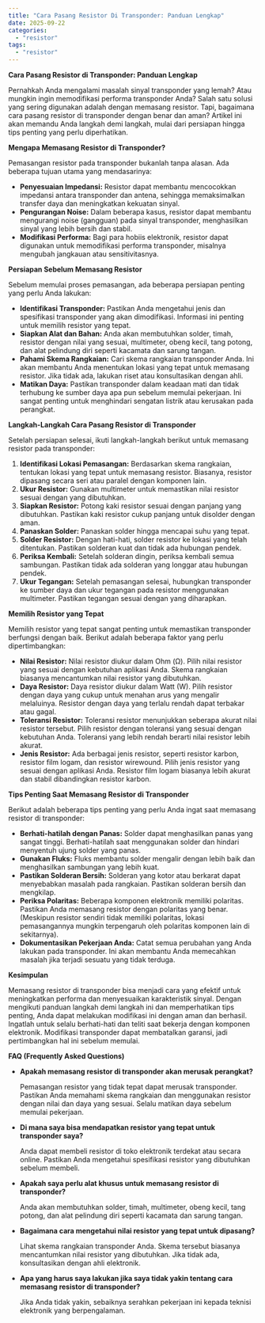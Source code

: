 ```yaml
---
title: "Cara Pasang Resistor Di Transponder: Panduan Lengkap"
date: 2025-09-22
categories: 
  - "resistor"
tags: 
  - "resistor"
---
```


**Cara Pasang Resistor di Transponder: Panduan Lengkap**

Pernahkah Anda mengalami masalah sinyal transponder yang lemah? Atau mungkin ingin memodifikasi performa transponder Anda? Salah satu solusi yang sering digunakan adalah dengan memasang resistor. Tapi, bagaimana cara pasang resistor di transponder dengan benar dan aman? Artikel ini akan memandu Anda langkah demi langkah, mulai dari persiapan hingga tips penting yang perlu diperhatikan.

**Mengapa Memasang Resistor di Transponder?**

Pemasangan resistor pada transponder bukanlah tanpa alasan. Ada beberapa tujuan utama yang mendasarinya:

- **Penyesuaian Impedansi:** Resistor dapat membantu mencocokkan impedansi antara transponder dan antena, sehingga memaksimalkan transfer daya dan meningkatkan kekuatan sinyal.
- **Pengurangan Noise:** Dalam beberapa kasus, resistor dapat membantu mengurangi noise (gangguan) pada sinyal transponder, menghasilkan sinyal yang lebih bersih dan stabil.
- **Modifikasi Performa:** Bagi para hobiis elektronik, resistor dapat digunakan untuk memodifikasi performa transponder, misalnya mengubah jangkauan atau sensitivitasnya.

**Persiapan Sebelum Memasang Resistor**

Sebelum memulai proses pemasangan, ada beberapa persiapan penting yang perlu Anda lakukan:

- **Identifikasi Transponder:** Pastikan Anda mengetahui jenis dan spesifikasi transponder yang akan dimodifikasi. Informasi ini penting untuk memilih resistor yang tepat.
- **Siapkan Alat dan Bahan:** Anda akan membutuhkan solder, timah, resistor dengan nilai yang sesuai, multimeter, obeng kecil, tang potong, dan alat pelindung diri seperti kacamata dan sarung tangan.
- **Pahami Skema Rangkaian:** Cari skema rangkaian transponder Anda. Ini akan membantu Anda menentukan lokasi yang tepat untuk memasang resistor. Jika tidak ada, lakukan riset atau konsultasikan dengan ahli.
- **Matikan Daya:** Pastikan transponder dalam keadaan mati dan tidak terhubung ke sumber daya apa pun sebelum memulai pekerjaan. Ini sangat penting untuk menghindari sengatan listrik atau kerusakan pada perangkat.

**Langkah-Langkah Cara Pasang Resistor di Transponder**

Setelah persiapan selesai, ikuti langkah-langkah berikut untuk memasang resistor pada transponder:

1. **Identifikasi Lokasi Pemasangan:** Berdasarkan skema rangkaian, tentukan lokasi yang tepat untuk memasang resistor. Biasanya, resistor dipasang secara seri atau paralel dengan komponen lain.
2. **Ukur Resistor:** Gunakan multimeter untuk memastikan nilai resistor sesuai dengan yang dibutuhkan.
3. **Siapkan Resistor:** Potong kaki resistor sesuai dengan panjang yang dibutuhkan. Pastikan kaki resistor cukup panjang untuk disolder dengan aman.
4. **Panaskan Solder:** Panaskan solder hingga mencapai suhu yang tepat.
5. **Solder Resistor:** Dengan hati-hati, solder resistor ke lokasi yang telah ditentukan. Pastikan solderan kuat dan tidak ada hubungan pendek.
6. **Periksa Kembali:** Setelah solderan dingin, periksa kembali semua sambungan. Pastikan tidak ada solderan yang longgar atau hubungan pendek.
7. **Ukur Tegangan:** Setelah pemasangan selesai, hubungkan transponder ke sumber daya dan ukur tegangan pada resistor menggunakan multimeter. Pastikan tegangan sesuai dengan yang diharapkan.

**Memilih Resistor yang Tepat**

Memilih resistor yang tepat sangat penting untuk memastikan transponder berfungsi dengan baik. Berikut adalah beberapa faktor yang perlu dipertimbangkan:

- **Nilai Resistor:** Nilai resistor diukur dalam Ohm (Ω). Pilih nilai resistor yang sesuai dengan kebutuhan aplikasi Anda. Skema rangkaian biasanya mencantumkan nilai resistor yang dibutuhkan.
- **Daya Resistor:** Daya resistor diukur dalam Watt (W). Pilih resistor dengan daya yang cukup untuk menahan arus yang mengalir melaluinya. Resistor dengan daya yang terlalu rendah dapat terbakar atau gagal.
- **Toleransi Resistor:** Toleransi resistor menunjukkan seberapa akurat nilai resistor tersebut. Pilih resistor dengan toleransi yang sesuai dengan kebutuhan Anda. Toleransi yang lebih rendah berarti nilai resistor lebih akurat.
- **Jenis Resistor:** Ada berbagai jenis resistor, seperti resistor karbon, resistor film logam, dan resistor wirewound. Pilih jenis resistor yang sesuai dengan aplikasi Anda. Resistor film logam biasanya lebih akurat dan stabil dibandingkan resistor karbon.

**Tips Penting Saat Memasang Resistor di Transponder**

Berikut adalah beberapa tips penting yang perlu Anda ingat saat memasang resistor di transponder:

- **Berhati-hatilah dengan Panas:** Solder dapat menghasilkan panas yang sangat tinggi. Berhati-hatilah saat menggunakan solder dan hindari menyentuh ujung solder yang panas.
- **Gunakan Fluks:** Fluks membantu solder mengalir dengan lebih baik dan menghasilkan sambungan yang lebih kuat.
- **Pastikan Solderan Bersih:** Solderan yang kotor atau berkarat dapat menyebabkan masalah pada rangkaian. Pastikan solderan bersih dan mengkilap.
- **Periksa Polaritas:** Beberapa komponen elektronik memiliki polaritas. Pastikan Anda memasang resistor dengan polaritas yang benar. (Meskipun resistor sendiri tidak memiliki polaritas, lokasi pemasangannya mungkin terpengaruh oleh polaritas komponen lain di sekitarnya).
- **Dokumentasikan Pekerjaan Anda:** Catat semua perubahan yang Anda lakukan pada transponder. Ini akan membantu Anda memecahkan masalah jika terjadi sesuatu yang tidak terduga.

**Kesimpulan**

Memasang resistor di transponder bisa menjadi cara yang efektif untuk meningkatkan performa dan menyesuaikan karakteristik sinyal. Dengan mengikuti panduan langkah demi langkah ini dan memperhatikan tips penting, Anda dapat melakukan modifikasi ini dengan aman dan berhasil. Ingatlah untuk selalu berhati-hati dan teliti saat bekerja dengan komponen elektronik. Modifikasi transponder dapat membatalkan garansi, jadi pertimbangkan hal ini sebelum memulai.

**FAQ (Frequently Asked Questions)**

- **Apakah memasang resistor di transponder akan merusak perangkat?**
    
    Pemasangan resistor yang tidak tepat dapat merusak transponder. Pastikan Anda memahami skema rangkaian dan menggunakan resistor dengan nilai dan daya yang sesuai. Selalu matikan daya sebelum memulai pekerjaan.
    
- **Di mana saya bisa mendapatkan resistor yang tepat untuk transponder saya?**
    
    Anda dapat membeli resistor di toko elektronik terdekat atau secara online. Pastikan Anda mengetahui spesifikasi resistor yang dibutuhkan sebelum membeli.
    
- **Apakah saya perlu alat khusus untuk memasang resistor di transponder?**
    
    Anda akan membutuhkan solder, timah, multimeter, obeng kecil, tang potong, dan alat pelindung diri seperti kacamata dan sarung tangan.
    
- **Bagaimana cara mengetahui nilai resistor yang tepat untuk dipasang?**
    
    Lihat skema rangkaian transponder Anda. Skema tersebut biasanya mencantumkan nilai resistor yang dibutuhkan. Jika tidak ada, konsultasikan dengan ahli elektronik.
    
- **Apa yang harus saya lakukan jika saya tidak yakin tentang cara memasang resistor di transponder?**
    
    Jika Anda tidak yakin, sebaiknya serahkan pekerjaan ini kepada teknisi elektronik yang berpengalaman.
